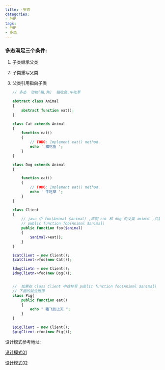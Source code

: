 ```yaml
---
title: -多态
categories: 
- PHP
tags:
- PHP
- 多态
---
```


### 多态满足三个条件:

1. 子类继承父类

2. 子类重写父类

3. 父类引用指向子类

   ```php
   // 多态  动物(猫,狗)  猫吃鱼,牛吃草
   
   abstract class Animal
   {
       abstract function eat();
   }
   
   class Cat extends Animal
   {
       function eat()
       {
           // TODO: Implement eat() method.
           echo ' 猫吃鱼 ';
       }
   }
   
   class Dog extends Animal
   {
   
       function eat()
       {
           // TODO: Implement eat() method.
           echo ' 牛吃草 ';
       }
   }
   
   class Client
   {
       // java 中 foo(Animal $animal) ,声明 cat 和 dog 的父类 animal ,只能传递 animal 的子类
       // public function foo(Animal $animal)
       public function foo($animal)
       {
           $animal->eat();
       }
   }
   
   $catClient = new Client();
   $catClient->foo(new Cat());
   
   $dogClietn = new Client();
   $dogClietn->foo(new Dog());
   
   
   //  如果在 class Client 中这样写 public function foo(Animal $animal)
   // 下面的就会报错
   class Pig{
       public function eat()
       {
           echo " 猪飞到上天 ";
       }
   }
   
   $pigClient = new Client();
   $pigClient->foo(new Pig());
   ```

设计模式参考地址: 

[设计模式]: http://www.runoob.com/design-pattern/design-pattern-tutorial.html	"设计模式"

[设计模式]: https://www.w3cschool.cn/shejimoshi/design-pattern-tutorial.html	"设计模式"

[设计模式01](http://www.runoob.com/design-pattern/design-pattern-tutorial.html)

[设计模式02](https://www.w3cschool.cn/shejimoshi/design-pattern-tutorial.html)